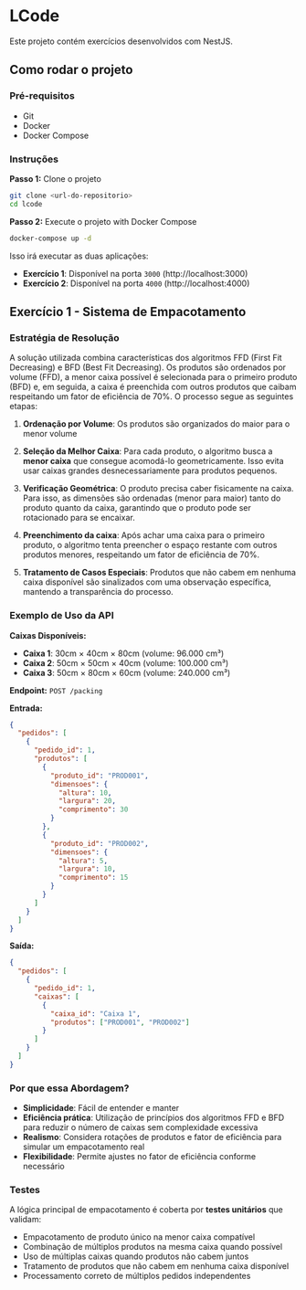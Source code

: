 # LCode

Este projeto contém exercícios desenvolvidos com NestJS.

## Como rodar o projeto

### Pré-requisitos

- Git
- Docker
- Docker Compose

### Instruções

**Passo 1:** Clone o projeto

```bash
git clone <url-do-repositorio>
cd lcode
```

**Passo 2:** Execute o projeto with Docker Compose

```bash
docker-compose up -d
```

Isso irá executar as duas aplicações:

- **Exercício 1**: Disponível na porta `3000` (http://localhost:3000)
- **Exercício 2**: Disponível na porta `4000` (http://localhost:4000)

## Exercício 1 - Sistema de Empacotamento

### Estratégia de Resolução

A solução utilizada combina características dos algoritmos FFD (First Fit Decreasing) e BFD (Best Fit Decreasing). Os produtos são ordenados por volume (FFD), a menor caixa possível é selecionada para o primeiro produto (BFD) e, em seguida, a caixa é preenchida com outros produtos que caibam respeitando um fator de eficiência de 70%. O processo segue as seguintes etapas:

1. **Ordenação por Volume**: Os produtos são organizados do maior para o menor volume

2. **Seleção da Melhor Caixa**: Para cada produto, o algoritmo busca a **menor caixa** que consegue acomodá-lo geometricamente. Isso evita usar caixas grandes desnecessariamente para produtos pequenos.

3. **Verificação Geométrica**: O produto precisa caber fisicamente na caixa. Para isso, as dimensões são ordenadas (menor para maior) tanto do produto quanto da caixa, garantindo que o produto pode ser rotacionado para se encaixar.

4. **Preenchimento da caixa**: Após achar uma caixa para o primeiro produto, o algoritmo tenta preencher o espaço restante com outros produtos menores, respeitando um fator de eficiência de 70%.

5. **Tratamento de Casos Especiais**: Produtos que não cabem em nenhuma caixa disponível são sinalizados com uma observação específica, mantendo a transparência do processo.

### Exemplo de Uso da API

**Caixas Disponíveis:**
- **Caixa 1**: 30cm × 40cm × 80cm (volume: 96.000 cm³)
- **Caixa 2**: 50cm × 50cm × 40cm (volume: 100.000 cm³)
- **Caixa 3**: 50cm × 80cm × 60cm (volume: 240.000 cm³)

**Endpoint:** `POST /packing`

**Entrada:**
```json
{
  "pedidos": [
    {
      "pedido_id": 1,
      "produtos": [
        {
          "produto_id": "PROD001",
          "dimensoes": {
            "altura": 10,
            "largura": 20,
            "comprimento": 30
          }
        },
        {
          "produto_id": "PROD002",
          "dimensoes": {
            "altura": 5,
            "largura": 10,
            "comprimento": 15
          }
        }
      ]
    }
  ]
}
```

**Saída:**
```json
{
  "pedidos": [
    {
      "pedido_id": 1,
      "caixas": [
        {
          "caixa_id": "Caixa 1",
          "produtos": ["PROD001", "PROD002"]
        }
      ]
    }
  ]
}
```

### Por que essa Abordagem?

- **Simplicidade**: Fácil de entender e manter
- **Eficiência prática**: Utilização de princípios dos algoritmos FFD e BFD para reduzir o número de caixas sem complexidade excessiva
- **Realismo**: Considera rotações de produtos e fator de eficiência para simular um empacotamento real
- **Flexibilidade**: Permite ajustes no fator de eficiência conforme necessário

### Testes

A lógica principal de empacotamento é coberta por **testes unitários** que validam:
- Empacotamento de produto único na menor caixa compatível
- Combinação de múltiplos produtos na mesma caixa quando possível
- Uso de múltiplas caixas quando produtos não cabem juntos
- Tratamento de produtos que não cabem em nenhuma caixa disponível
- Processamento correto de múltiplos pedidos independentes
